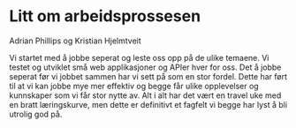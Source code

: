 # Litt om arbeidsprossesen
Adrian Phillips og Kristian Hjelmtveit

Vi startet med å jobbe seperat og leste oss opp på de ulike temaene. Vi testet og utviklet små web applikasjoner og APIer hver for oss. 
Det å jobbe seperat før vi jobbet sammen har vi sett på som en stor fordel. 
Dette har ført til at vi kan jobbe mye mer effektiv og begge får ulike opplevelser og kunnskaper som vi får stor nytte av.
Alt i alt har det vært en travel uke med en bratt læringskurve, men dette er definitivt et fagfelt vi begge har lyst å bli utrolig god på.
